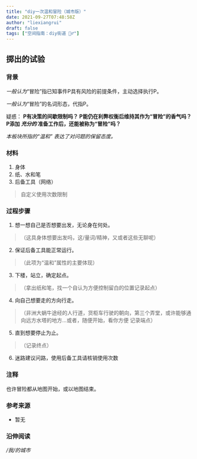 ```yaml
---
title: "diy一次温和冒险（城市版）"
date: 2021-09-27T07:48:58Z
author: "liexiangrui"
draft: false
tags: ["空间指南：diy街道 👮‍♂️"]
---
```


## 掷出的试验

### 背景
_一般认为_“冒险”指已知事件P具有风险的前提条件，主动选择执行P。

_一般认为_“冒险”的名词形态，代指P。

疑惑：
**P有决策的间歇限制吗？
P能仍在利弊权衡后维持其作为“冒险”的香气吗？
P添加
_充分的_
准备工作后，还能被称为“冒险”吗？**

_本板块所指的“温和”表达了对问题的保留态度。_

### 材料
1. 身体
2. 纸、水和笔
3. 后备工具（网络）
> 自定义使用次数限制

### 过程步骤

1. 想一想自己是否想要出发，无论身在何处。
> （这具身体想要出发吗，这/量词/精神，又或者这些无聊呢）
2. 保证后备工具能正常运行。
> （此项为“温和”属性的主要体现）
3. 下楼，站立，确定起点。
> （拿出纸和笔，找一个自认为方便控制留白的位置记录起点）
4. 向自己想要走的方向行走。
> （非洲大蜗牛途经的人行道，货柜车行驶的朝向，第三个弄堂，或许能够通向远方水塔的地方...或者，随便开始，看你方便
记录端点）
5. 直到想要停止为止。
> （记录终点）
6. 迷路建议问路，使用后备工具请核销使用次数

### 注释
也许冒险都从地图开始，或以地图结束。

### 参考来源
- 暂无

### 沿伸阅读
_/我/的城市_

